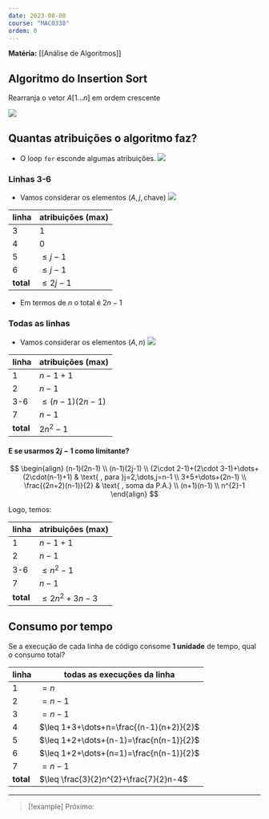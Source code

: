 ```yaml
---
date: 2023-08-08
course: "MAC0338"
ordem: 0
---
```

**Matéria:** [[Análise de Algoritmos]]

## Algoritmo do Insertion Sort

Rearranja o vetor $A[1\dots n]$ em ordem crescente

![](https://i.imgur.com/USrMUSl.png)

## Quantas atribuições o algoritmo faz?
- O loop `for` esconde algumas atribuições.
![](https://i.imgur.com/5QkJydJ.png)
### Linhas 3-6
- Vamos considerar os elementos $(A,j,\text{chave})$
![](https://i.imgur.com/AdRqxCy.png)

| linha     | atribuições (max) |
| --------- | ----------------- |
| 3         | 1                 |
| 4         | 0                 |
| 5         | $\leq j-1$        |
| 6         | $\leq j-1$        |
| **total** | $\leq 2j-1$                 |

- Em termos de $n$ o total é $2n-1$

### Todas as linhas
- Vamos considerar os elementos $(A,n)$
![](https://i.imgur.com/mVH6sEW.png)

| linha     | atribuições (max) |
| --------- | ----------------- |
| 1         | $n-1+1$               |
| 2         | $n-1$             |
| 3-6       | $\leq(n-1)(2n-1)$     |
| 7         | $n-1$             |
| **total** | $2n^{2}-1$        | 

#### E se usarmos $2j-1$ como limitante?
$$
\begin{align}
(n-1)(2n-1) \\
(n-1)(2j-1) \\
(2\cdot 2-1)+(2\cdot 3-1)+\dots+(2\cdot(n-1)+1) & \text{ , para }j=2,\dots,j=n-1 \\
3+5+\dots+(2n-1) \\
\frac{(2n+2)(n-1)}{2} & \text{ , soma da P.A.} \\
(n+1)(n-1) \\
n^{2}-1
\end{align}
$$

Logo, temos:

| linha     | atribuições (max) |
| --------- | ----------------- |
| 1         | $n-1+1$               |
| 2         | $n-1$             |
| 3-6       | $\leq n^{2}-1$     |
| 7         | $n-1$             |
| **total** | $\leq2n^{2}+3n-3$        | 

## Consumo por tempo
Se a execução de cada linha de código consome **1 unidade** de tempo, qual o consumo total?

| linha     | todas as execuções da linha             |
| --------- | --------------------------------------- |
| 1         | $=n$                                    |
| 2         | $=n-1$                                  |
| 3         | $=n-1$                                  |
| 4         | $\leq 1+3+\dots+n=\frac{(n-1)(n+2)}{2}$ |
| 5         | $\leq 1+2+\dots+(n-1)=\frac{n(n-1)}{2}$ |
| 6         | $\leq 1+2+\dots+(n=1)=\frac{n(n-1)}{2}$ |
| 7         | $=n-1$                                  |
| **total** | $\leq \frac{3}{2}n^{2}+\frac{7}{2}n-4$                                        |

---
>[!example] Próximo:
>
